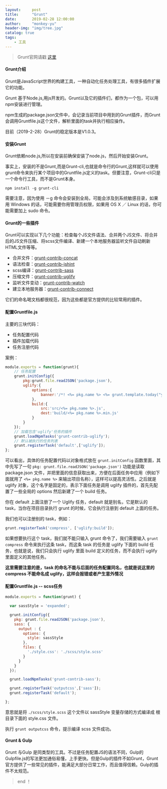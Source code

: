 ```yaml
---
layout:     post
title:      "Grunt"
date:       2019-02-28 12:00:00
author:     "monkey-yu"
header-img: "img/tree.jpg"
catalog: true
tags:
    - 工具
---
```


> Grunt官网请戳 [这里](https://gruntjs.com/)

#### Grunt介绍

Grunt是JavaScript世界的构建工具，一种自动化任务处理工具，有很多插件扩展它的功能。

Grunt 基于Node.js,用js开发的。Grunt以及它的插件们，都作为一个包，可以用npm安装进行管理。

npm生成的package.json文件中，会记录当前项目中用到的Grunt插件，而Grunt会调用Gruntfile.js这个文件，解析里面的task并执行相应操作。

目前（2019-2-28）Grunt的稳定版本是V1.0.3。

#### 安装Grunt

Grunt依赖node.js,所以在安装前确保安装了node.js，然后开始安装Grunt。

事实上，安装的不是Grunt,而是Grunt-cli,也就是命令行的Grunt,这样就可以使用grunt命令来执行某个项目中的Gruntfile.js定义的task。但要注意，Grunt-cli只是一个命令行工具，而不是Grunt本身。

```
npm install -g grunt-cli
```

需要注意，因为使用 －g 命令会安装到全局，可能会涉及到系统敏感目录，如果用 Windows 的话，可能需要你用管理员权限，如果用 OS X ／ Linux 的话，你可能需要加上 sudo 命令。

#### Grunt的一些插件

Grunt可以实现以下几个功能：检查每个JS文件语法、合并两个JS文件、将合并后的JS文件压缩、将scss文件编译、新建一个本地服务器监听文件自动刷新HTML文件等等。

- 合并文件：[grunt-contrib-concat](https://github.com/gruntjs/grunt-contrib-concat)
- 语法检查：[grunt-contrib-jshint](https://github.com/gruntjs/grunt-contrib-jshint)
- scss编译：[grunt-contrib-sass](https://github.com/gruntjs/grunt-contrib-sass)
- 压缩文件：[grunt-contrib-uglify](https://github.com/gruntjs/grunt-contrib-uglify)
- 监听文件变动：[grunt-contrib-watch](https://github.com/gruntjs/grunt-contrib-watch)
- 建立本地服务器：[grunt-contrib-connect](https://github.com/gruntjs/grunt-contrib-connect)

它们的命名喝文档都很规范，因为这些都是官方提供的比较常用的插件。

#### 配置Gruntfile.js

主要的三块代码：

- 任务配置代码
- 插件加载代码
- 任务注册代码

案例：

```js
module.exports = function(grunt){
    // 任务配置
    grunt.initConfig({
        pkg:grunt.file.readJSON('package.json'),
        uglify:{
            options:{
                banner:'/*! <%= pkg.name %> <%= grunt.template.today("yyyy-mm-dd") %> */\n'
            },
            build:{
                src:'src/<%= pkg.name %>.js',
                dest:'build/<%= pkg.name %>.min.js'
            }
        }
    });
    // 加载包含'uglify'任务的插件
    grunt.loadNpmTasks('grunt-contrib-uglify');
    // 默认被执行的任务列表
    grunt.registerTask('default',['uglify']);
};
```

可以看出，具体的任务配置代码以对象格式放在 `grunt.initConfig` 函数里面，其中先写了一句 `pkg: grunt.file.readJSON('package.json')` 功能是读取 package.json 文件，并把里面的信息获取出来，方便在后面任务中应用（例如下面就用了 `<%= pkg.name %>` 来输出项目名称），这样可以提高灵活性。之后就是 uglify 对象，这个名字是固定的，表示下面任务是调用 uglify 插件的，首先先配置了一些全局的 options 然后新建了一个 build 任务。

你在 default 上面注册了一个 Uglify 任务，default 就是别名，它是默认的 task，当你在项目目录执行 grunt 的时候，它会执行注册到 default 上面的任务。

我们也可以注册别的 task，例如：

```js
grunt.registerTask('compress', ['uglify:build']);
```

如果想要执行这个 task，我们就不能只输入 grunt 命令了，我们需要输入 `grunt compress` 命令来执行这条 task，而这条 task 的任务是 uglify 下面的 build 任务，也就是说，我们只会执行 uglify 里面 build 定义的任务，而不会执行 uglify 里面定义的其他任务。

**这里需要注意的是，task 的命名不能与后面的任务配置同名，也就是说这里的 compress 不能命名成 uglify，这样会报错或者产生意外情况**

#### 配置Gruntfile.js -- scss任务

```js
module.exports = function(grunt) {

  var sassStyle = 'expanded';

  grunt.initConfig({
    pkg: grunt.file.readJSON('package.json'),
    sass: {
      output : {
        options: {
          style: sassStyle
        },
        files: {
          './style.css': './scss/style.scss'
        }
      }
    }
  });

  grunt.loadNpmTasks('grunt-contrib-sass');

  grunt.registerTask('outputcss',['sass']);
  grunt.registerTask('default');

};
```

意思就是将 `./scss/style.scss` 这个文件以 sassStyle 变量存储的方式编译成 根目录下面的 style.css 文件。

执行 `grunt outputcss` 命令，提示编译 scss 文件成功。

#### Grunt & Gulp

Grunt 与Gulp 是同类型的工具。不过是任务配置JS的语法不同，Gulp的Gulpfile.js的写法更加通俗易懂，上手更快。但是Gulp的插件不如Grunt，Grunt官方提供了一些常见的插件，能满足大部分日常工作，而且值得信赖。Gulp的插件不太规范。

> end ！